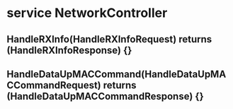 # service NetworkController
## HandleRXInfo(HandleRXInfoRequest) returns (HandleRXInfoResponse) {}
## HandleDataUpMACCommand(HandleDataUpMACCommandRequest) returns (HandleDataUpMACCommandResponse) {}